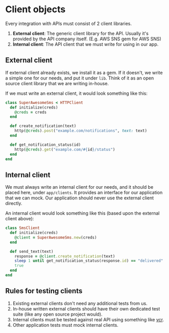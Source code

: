 # Client objects

Every integration with APIs must consist of 2 client libraries.

1. **External client**: The generic client library for the API. Usually it's provided by the API company itself. (E.g. AWS SNS gem for AWS SNS)
2. **Internal client**: The API client that we must write for using in our app.

## External client

If external client already exists, we install it as a gem. If it doesn't, we write a simple one for our needs, and put it under `lib`. Think of it as an open source client library that we are writing in-house.

If we must write an external client, it would look something like this:

```ruby
class SuperAwesomeSms < HTTPClient
  def initialize(creds)
    @creds = creds
  end

  def create_notification(text)
    http(@creds).post("example.com/notifications", text: text)
  end

  def get_notification_status(id)
    http(@creds).get("example.com/#{id}/status")
  end
end
```

## Internal client

We must always write an internal client for our needs, and it should be placed here, under `app/clients`. It provides an interface for our application that we can mock. Our application should never use the external client directly.

An internal client would look something like this (based upon the external client above):

```ruby
class SmsClient
  def initialize(creds)
    @client = SuperAwesomeSms.new(creds)
  end

  def send_text(text)
    response = @client.create_notification(text)
    sleep 1 until get_notification_status(response.id) == "delivered"
    true
  end
end
```

## Rules for testing clients

1. Existing external clients don't need any additional tests from us.
2. In-house written external clients should have their own dedicated test suite (like any open source project would).
3. Internal clients must be tested against real API using something like [vcr](https://github.com/vcr/vcr).
4. Other application tests must mock internal clients.
```
